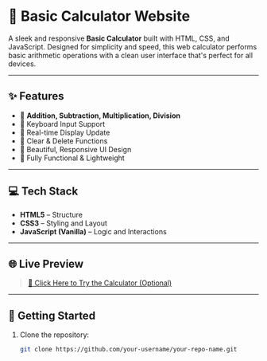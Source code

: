# 🔢 Basic Calculator Website

A sleek and responsive **Basic Calculator** built with HTML, CSS, and JavaScript. Designed for simplicity and speed, this web calculator performs basic arithmetic operations with a clean user interface that's perfect for all devices.

---

## ✨ Features

- 🔹 **Addition, Subtraction, Multiplication, Division**
- 🔹 Keyboard Input Support
- 🔹 Real-time Display Update
- 🔹 Clear & Delete Functions
- 🔹 Beautiful, Responsive UI Design
- 🔹 Fully Functional & Lightweight

---

## 💻 Tech Stack

- **HTML5** – Structure
- **CSS3** – Styling and Layout
- **JavaScript (Vanilla)** – Logic and Interactions

---

## 🌐 Live Preview

> [🔗 Click Here to Try the Calculator (Optional)](https://avdeshjadon-dev.github.io/calculator/)

---

## 🚀 Getting Started

1. Clone the repository:
   ```bash
   git clone https://github.com/your-username/your-repo-name.git
